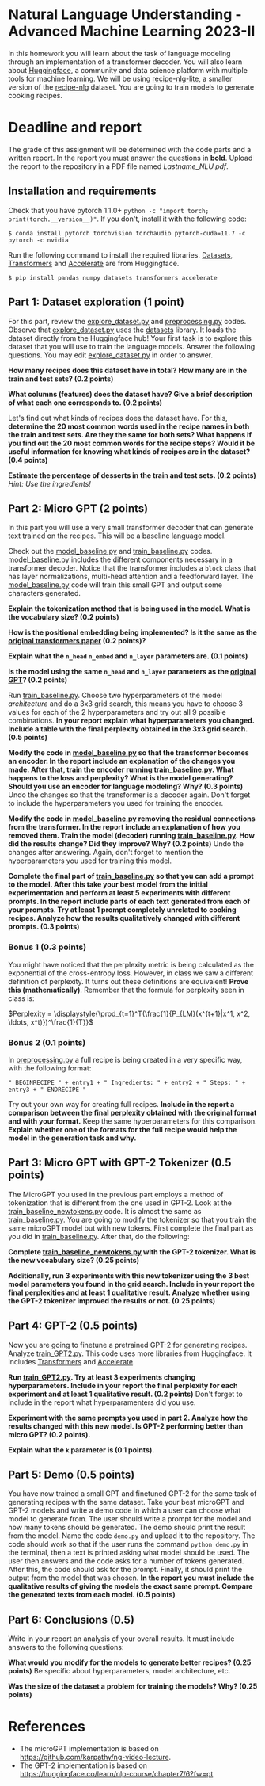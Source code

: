 # Natural Language Understanding - Advanced Machine Learning 2023-II

In this homework you will learn about the task of language modeling through an implementation of a transformer decoder. You will also learn about [Huggingface](https://huggingface.co/), a community and data science platform with multiple tools for machine learning. We will be using [recipe-nlg-lite](https://huggingface.co/datasets/m3hrdadfi/recipe_nlg_lite), a smaller version of the [recipe-nlg](https://recipenlg.cs.put.poznan.pl/) dataset. You are going to train models to generate cooking recipes.

# Deadline and report

The grade of this assignment will be determined with the code parts and a written report. In the report you must answer the questions in **bold**. Upload the report to the repository in a PDF file named *Lastname_NLU.pdf*.

## Installation and requirements

Check that you have pytorch 1.1.0+ `python -c "import torch; print(torch.__version__)"`. If you don't, install it with the following code:

```
$ conda install pytorch torchvision torchaudio pytorch-cuda=11.7 -c pytorch -c nvidia
```

Run the following command to install the required libraries. [Datasets](https://huggingface.co/docs/datasets/index), [Transformers](https://huggingface.co/docs/transformers/index) and [Accelerate](https://huggingface.co/docs/accelerate/index) are from Huggingface.

```
$ pip install pandas numpy datasets transformers accelerate
```

## Part 1: Dataset exploration (1 point)

For this part, review the [explore_dataset.py](explore_dataset.py) and [preprocessing.py](preprocessing.py) codes. Observe that [explore_dataset.py](explore_dataset.py) uses the [datasets](https://huggingface.co/docs/datasets/index) library. It loads the dataset directly from the Huggingface hub! Your first task is to explore this dataset that you will use to train the language models. Answer the following questions. You may edit [explore_dataset.py](explore_dataset.py) in order to answer.

**How many recipes does this dataset have in total? How many are in the train and test sets? (0.2 points)**

**What columns (features) does the dataset have? Give a brief description of what each one corresponds to. (0.2 points)**

Let's find out what kinds of recipes does the dataset have. For this, **determine the 20 most common words used in the recipe names in both the train and test sets. Are they the same for both sets? What happens if you find out the 20 most common words for the recipe steps? Would it be useful information for knowing what kinds of recipes are in the dataset? (0.4 points)**

**Estimate the percentage of desserts in the train and test sets. (0.2 points)** *Hint: Use the ingredients!*

## Part 2: Micro GPT (2 points)

In this part you will use a very small transformer decoder that can generate text trained on the recipes. This will be a baseline language model. 

Check out the [model_baseline.py](model_baseline.py) and [train_baseline.py](train_baseline.py) codes. [model_baseline.py](model_baseline.py) includes the different components necessary in a transformer decoder. Notice that the transformer includes a `block` class that has layer normalizations, multi-head attention and a feedforward layer. The [model_baseline.py](model_baseline.py) code will train this small GPT and output some characters generated.

**Explain the tokenization method that is being used in the model. What is the vocabulary size? (0.2 points)**

**How is the positional embedding being implemented? Is it the same as the [original transformers paper](https://proceedings.neurips.cc/paper_files/paper/2017/file/3f5ee243547dee91fbd053c1c4a845aa-Paper.pdf) (0.2 points)?**

**Explain what the `n_head` `n_embed` and `n_layer` parameters are. (0.1 points)**

**Is the model using the same `n_head` and `n_layer` parameters as the [original GPT](https://s3-us-west-2.amazonaws.com/openai-assets/research-covers/language-unsupervised/language_understanding_paper.pdf)? (0.2 points)**

Run [train_baseline.py](train_baseline.py). Choose two hyperparameters of the model *architecture* and do a 3x3 grid search, this means you have to choose 3 values for each of the 2 hyperparameters and try out all 9 possible combinations. **In your report explain what hyperparameters you changed. Include a table with the final perplexity obtained in the 3x3 grid search. (0.5 points)**

**Modify the code in [model_baseline.py](model_baseline.py) so that the transformer becomes an encoder. In the report include an explanation of the changes you made. After that, train the encoder running [train_baseline.py](train_baseline.py). What happens to the loss and perplexity? What is the model generating? Should you use an encoder for language modeling? Why? (0.3 points)** Undo the changes so that the transformer is a decoder again. Don't forget to include the hyperparameters you used for training the encoder. 

**Modify the code in [model_baseline.py](model_baseline.py) removing the residual connections from the transformer. In the report include an explanation of how you removed them. Train the model (decoder) running [train_baseline.py](train_baseline.py). How did the results change? Did they improve? Why? (0.2 points)** Undo the changes after answering. Again, don't forget to mention the hyperparameters you used for training this model.

**Complete the final part of [train_baseline.py](train_baseline.py) so that you can add a prompt to the model. After this take your best model from the initial experimentation and perform at least 5 experiments with different prompts. In the report include parts of each text generated from each of your prompts. Try at least 1 prompt completely unrelated to cooking recipes. Analyze how the results qualitatively changed with different prompts. (0.3 points)**


### Bonus 1 (0.3 points)
You might have noticed that the perplexity metric is being calculated as the exponential of the cross-entropy loss. However, in class we saw a different definition of perplexity. It turns out these definitions are equivalent! **Prove this (mathematically)**. Remember that the formula for perplexity seen in class is:

$Perplexity = \displaystyle{\prod_{t=1}^T(\frac{1}{P_{LM}(x^{t+1}|x^1, x^2, \ldots, x^t)})^\frac{1}{T}}$

### Bonus 2 (0.1 points)
In [preprocessing.py](preprocessing.py) a full recipe is being created in a very specific way, with the following format:

```
" BEGINRECIPE " + entry1 + " Ingredients: " + entry2 + " Steps: " + entry3 + " ENDRECIPE "
```

Try out your own way for creating full recipes. **Include in the report a comparison between the final perplexity obtained with the original format and with your format.** Keep the same hyperparameters for this comparison. **Explain whether one of the formats for the full recipe would help the model in the generation task and why.**

## Part 3: Micro GPT with GPT-2 Tokenizer (0.5 points)

The MicroGPT you used in the previous part employs a method of tokenization that is different from the one used in GPT-2. Look at the [train_baseline_newtokens.py](train_baseline_newtokens.py) code. It is almost the same as [train_baseline.py](train_baseline.py). You are going to modify the tokenizer so that you train the same microGPT model but with new tokens. First complete the final part as you did in [train_baseline.py](train_baseline.py). After that, do the following:

**Complete [train_baseline_newtokens.py](train_baseline_newtokens.py) with the GPT-2 tokenizer. What is the new vocabulary size? (0.25 points)** 

**Additionally, run 3 experiments with this new tokenizer using the 3 best model parameters you found in the grid search. Include in your report the final perplexities and at least 1 qualitative result. Analyze whether using the GPT-2 tokenizer improved the results or not. (0.25 points)**

## Part 4: GPT-2 (0.5 points)

Now you are going to finetune a pretrained GPT-2 for generating recipes. Analyze [train_GPT2.py](train_GPT2.py). This code uses more libraries from Huggingface. It includes [Transformers](https://huggingface.co/docs/transformers/index) and [Accelerate](https://huggingface.co/docs/accelerate/index).

**Run [train_GPT2.py](train_GPT2.py). Try at least 3 experiments changing hyperparameters. Include in your report the final perplexity for each experiment and at least 1 qualitative result. (0.2 points)** Don't forget to include in the report what hyperparamenters did you use.

**Experiment with the same prompts you used in part 2. Analyze how the results changed with this new model. Is GPT-2 performing better than micro GPT? (0.2 points).**

**Explain what the `k` parameter is (0.1 points).**

## Part 5: Demo (0.5 points)

You have now trained a small GPT and finetuned GPT-2 for the same task of generating recipes with the same dataset. Take your best microGPT and GPT-2 models and write a demo code in which a user can choose what model to generate from. The user should write a prompt for the model and how many tokens should be generated. The demo should print the result from the model. Name the code `demo.py` and upload it to the repository. The code should work so that if the user runs the command `python demo.py` in the terminal, then a text is printed asking what model should be used. The user then answers and the code asks for a number of tokens generated. After this, the code should ask for the prompt. Finally, it should print the output from the model that was chosen. **In the report you must include the qualitative results of giving the models the exact same prompt. Compare the generated texts from each model. (0.5 points)**

## Part 6: Conclusions (0.5)

Write in your report an analysis of your overall results. It must include answers to the following questions:

**What would you modify for the models to generate better recipes? (0.25 points)** Be specific about hyperparameters, model architecture, etc.

**Was the size of the dataset a problem for training the models? Why? (0.25 points)**

# References

* The microGPT implementation is based on https://github.com/karpathy/ng-video-lecture.
* The GPT-2 implementation is based on https://huggingface.co/learn/nlp-course/chapter7/6?fw=pt

